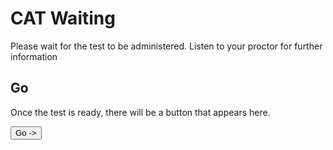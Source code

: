 # CAT Waiting

Please wait for the test to be administered. Listen to your proctor for further information

## Go

Once the test is ready, there will be a button that appears here.

<dl>
  <body>
    <button onclick="">
      Go ->
    </button>
  </body>
</dl>

